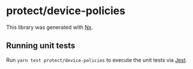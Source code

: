 # protect/device-policies

This library was generated with [Nx](https://nx.dev).

## Running unit tests

Run `yarn test protect/device-policies` to execute the unit tests via [Jest](https://jestjs.io).
